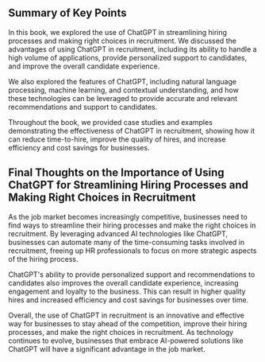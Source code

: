 
Summary of Key Points
---------------------

In this book, we explored the use of ChatGPT in streamlining hiring processes and making right choices in recruitment. We discussed the advantages of using ChatGPT in recruitment, including its ability to handle a high volume of applications, provide personalized support to candidates, and improve the overall candidate experience.

We also explored the features of ChatGPT, including natural language processing, machine learning, and contextual understanding, and how these technologies can be leveraged to provide accurate and relevant recommendations and support to candidates.

Throughout the book, we provided case studies and examples demonstrating the effectiveness of ChatGPT in recruitment, showing how it can reduce time-to-hire, improve the quality of hires, and increase efficiency and cost savings for businesses.

Final Thoughts on the Importance of Using ChatGPT for Streamlining Hiring Processes and Making Right Choices in Recruitment
---------------------------------------------------------------------------------------------------------------------------

As the job market becomes increasingly competitive, businesses need to find ways to streamline their hiring processes and make the right choices in recruitment. By leveraging advanced AI technologies like ChatGPT, businesses can automate many of the time-consuming tasks involved in recruitment, freeing up HR professionals to focus on more strategic aspects of the hiring process.

ChatGPT's ability to provide personalized support and recommendations to candidates also improves the overall candidate experience, increasing engagement and loyalty to the business. This can result in higher quality hires and increased efficiency and cost savings for businesses over time.

Overall, the use of ChatGPT in recruitment is an innovative and effective way for businesses to stay ahead of the competition, improve their hiring processes, and make the right choices in recruitment. As technology continues to evolve, businesses that embrace AI-powered solutions like ChatGPT will have a significant advantage in the job market.